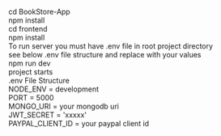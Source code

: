 cd BookStore-App\
npm install\
cd frontend\
npm install\
To run server you must have .env file in root project directory\
see below .env file structure and replace with your values\
npm run dev\
project starts\
.env File Structure\
NODE_ENV = development\
PORT = 5000\
MONGO_URI = your mongodb uri\
JWT_SECRET = 'xxxxx'\
PAYPAL_CLIENT_ID = your paypal client id
